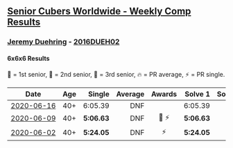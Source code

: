 <style>table {white-space: nowrap;}</style>

## [Senior Cubers Worldwide - Weekly Comp Results](/scw-comp/results/)
### [Jeremy Duehring](README.md) - [2016DUEH02](https://www.worldcubeassociation.org/persons/2016DUEH02?event=666)
#### 6x6x6 Results

<span style="white-space: nowrap;">🥇 = 1st senior</span>, <span style="white-space: nowrap;">🥈 = 2nd senior</span>, <span style="white-space: nowrap;">🥉 = 3rd senior</span>, <span style="white-space: nowrap;">🔥 = PR average</span>, <span style="white-space: nowrap;">⚡ = PR single</span>.

| Date | Age | Single | Average | Awards | Solve 1 | Solve 2 | Solve 3 | Video |
| :--: | :--: | --: | --: | :--: | --: | --: | --: | :-- |
| [2020-06-16](../../results/2020-06-16/666.md) | 40+ | 6:05.39 | DNF |  | 6:05.39 | DNS | DNS | [Desktop](https://www.facebook.com/jeremy.duehring/videos/10160135294342846) / [Mobile](https://m.facebook.com/jeremy.duehring/videos/10160135294342846) |
| [2020-06-09](../../results/2020-06-09/666.md) | 40+ | **5:06.63** | DNF | 🥉 ⚡ | **5:06.63** | DNS | DNS | [Desktop](https://www.facebook.com/jeremy.duehring/videos/10160093205957846) / [Mobile](https://m.facebook.com/jeremy.duehring/videos/10160093205957846) |
| [2020-06-02](../../results/2020-06-02/666.md) | 40+ | **5:24.05** | DNF | ⚡ | **5:24.05** | DNS | DNS | [Desktop](https://www.facebook.com/jeremy.duehring/videos/10160075205387846) / [Mobile](https://m.facebook.com/jeremy.duehring/videos/10160075205387846) |


<!-- Global site tag (gtag.js) - Google Analytics -->
<script async src="https://www.googletagmanager.com/gtag/js?id=UA-86348435-3"></script>
<script>window.dataLayer = window.dataLayer || []; function gtag() {dataLayer.push(arguments);} gtag('js', new Date()); gtag('config', 'UA-86348435-3');</script>
